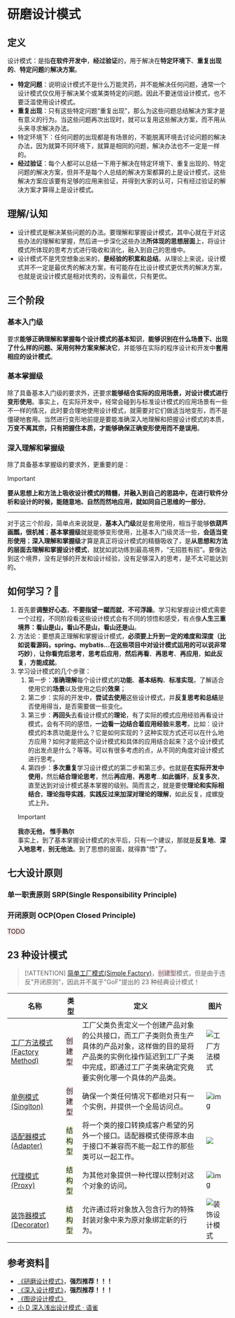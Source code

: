 # 研磨设计模式

## 定义

设计模式：是指**在软件开发中**，**经过验证**的，用于解决在**特定环境下**、**重复出现的**、**特定问题**的**解决方案**。

- **特定问题**：说明设计模式不是什么万能灵药，并不能解决任何问题，通常一个设计模式仅仅用于解决某个或某类特定的问题。因此不要迷信设计模式，也不要泛滥使用设计模式。
- **重复出现**：只有这些特定问题“重复出现”，那么为这些问题总结解决方案才是有意义的行为。当这些问题再次出现时，就可以复用这些解决方案，而不用从头来寻求解决办法。
- 特定环境下：任何问题的出现都是有场景的，不能脱离环境去讨论问题的解决办法，因为就算不同环境下，就算是相同的问题，解决办法也不一定是一样的。
- **经过验证**：每个人都可以总结一下用于解决在特定环境下、重复出现的、特定问题的解决方案，但并不是每个人总结的解决方案都算的上是设计模式，这些解决方案应该要有足够的应用来验证，并得到大家的认可，只有经过验证的解决方案才算得上是设计模式。

## 理解/认知

- 设计模式是解决某些问题的办法。要理解和掌握设计模式，其中心就在于对这些办法的理解和掌握，然后进一步深化这些办法**所体现的思想层面**上，将设计模式所体现的思考方式进行吸收和消化，融入到自己的思维中。
- 设计模式不是凭空想象出来的，**是经验的积累和总结**。从理论上来说，设计模式并不一定是最优秀的解决方案，有可能存在比设计模式更优秀的解决方案，也就是说设计模式是相对优秀的，没有最优，只有更优。

## 三个阶段

### 基本入门级

要求**能够正确理解和掌握每个设计模式的基本知识**，**能够识别在什么场景下、出现了什么样的问题、采用何种方案来解决它**，并能够在实际的程序设计和开发中**套用相应的设计模式**。

### 基本掌握级

除了具备基本入门级的要求外，还要求**能够结合实际的应用场景，对设计模式进行变形使用**。事实上，在实际开发中，经常会碰到与标准设计模式的应用场景有一些不一样的情况，此时要合理地使用设计模式，就需要对它们做适当地变形，而不是僵硬地套用。当然进行变形地前提是要能准确深入地理解和把握设计模式的本质，**万变不离其宗，只有把握住本质，才能够确保正确变形使用而不是误用**。

### 深入理解和掌握级

除了具备基本掌握级的要求外，更重要的是：
> [!important]
> **要从思想上和方法上吸收设计模式的精髓，并融入到自己的思路中，在进行软件分析和设计的时候，能随意地、自然而然地应用，就如同自己思维的一部分**。

---

对于这三个阶段，简单点来说就是，**基本入门级**就是套用使用，相当于能够**依葫芦画瓢，很机械**；**基本掌握级**就是能够变形使用，比基本入门级灵活一些，**会适当变形使用**；**深入理解和掌握级**才算是真正将设计模式的精髓吸收了，是**从思想和方法的层面去理解和掌握设计模式**，就犹如武功练到最高境界，“无招胜有招”。要像达到这个境界，没有足够的开发和设计经验，没有足够深入的思考，是不太可能达到的。

## 如何学习？🚀

1. 首先要**调整好心态**，**不要指望一蹴而就**，**不可浮躁**。学习和掌握设计模式需要一个过程，不同阶段看这些设计模式会有不同的领悟和感受，有点像**人生三重境界：看山是山，看山不是山，看山还是山**。
2. 方法论：要想真正理解和掌握设计模式，**必须要上升到一定的难度和深度（比如说看源码，spring、mybatis...在这些项目中对设计模式运用的可以说非常巧妙）**，**让你看完后思考**，**思考后应用**，**然后再看**、**再思考**、**再应用**，**如此反复**，**方能成就**。
3. 学习设计模式的几个步骤：
   1. 第一步：**准确理解**每个设计模式的**功能**、**基本结构**、**标准实现**，了解适合使用它的**场景**以及使用之后的**效果**；
   2. 第二步：实际的开发中，**尝试去使用**这些设计模式，并**反复思考和总结**是否使用得当，是否需要做一些变化。
   3. 第三步：**再回头**去看设计模式的**理论**，有了实际的模式应用经验再看设计模式，会有不同的感悟，**一边看一边结合着应用经验**来**思考**。比如：设计模式的本质功能是什么？它是如何实现的？这种实现方式还可以在什么地方应用？如何才能把这个设计模式和具体的应用结合起来？这个设计模式的出发点是什么？等等。可以有很多考虑的点，从不同的角度对设计模式进行思考。
   4. 第四步：**多次重复**学习设计模式的第二步和第三步。也就是**在实际开发中使用**，然后**结合理论思考**，然后**再应用**，**再思考**...**如此循环**，**反复多次**，直至达到对设计模式基本掌握的级别。简而言之，就是要使**理论和实际相结合**，**理论指导实践**，**实践反过来加深对理论的理解**，如此反复，成螺旋式上升。
   > [!important]
   > **我亦无他， 惟手熟尔**<br />事实上，到了基本掌握设计模式的水平后，只有一个建议，那就是**反复地**、**深入地思考**，**别无他法**。到了思想的层面，就得靠"悟"了。

## 七大设计原则

### 单一职责原则 SRP(Single Responsibility Principle)

### 开闭原则 OCP(Open Closed Principle)



<span style="background-color: rgb(251, 228, 231);">TODO</span>

## 23 种设计模式

> [!ATTENTION]
> [简单工厂模式(Simple Factory)](./简单工厂模式.md)，<span style="background-color: rgb(251, 228, 231);">创建型</span>模式，但是由于违反"开闭原则"，因此并不属于"GoF"提出的 23 种经典设计模式！


| 名称                                              | 类型                                                         | 定义                                                         | 图片                                                         |
| ------------------------------------------------- | ------------------------------------------------------------ | ------------------------------------------------------------ | ------------------------------------------------------------ |
| [工厂方法模式(Factory Method)](./工厂方法模式.md) | <span style="background-color: rgb(251, 228, 231);">创建型</span> | 工厂父类负责定义一个创建产品对象的公共接口，而工厂子类则负责生产具体的产品对象，这样做的目的是将产品类的实例化操作延迟到工厂子类中完成，即通过工厂子类来确定究竟要实例化哪一个具体的产品类。 | ![工厂方法模式](https://fastly.jsdelivr.net/gh/xihuanxiaorang/img/202309252342966.png) |
| [单例模式(Singlton)](./单例模式.md)               | <span style="background-color: rgb(251, 228, 231);">创建型</span> | 确保一个类任何情况下都绝对只有一个实例，并提供一个全局访问点。 | <img src="https://fastly.jsdelivr.net/gh/xihuanxiaorang/img/202309252326712.png" alt="img"  /> |
| [适配器模式(Adapter)](./适配器模式.md)            | <span style="background-color: rgb(232, 247, 207);">结构型</span> | 将一个类的接口转换成客户希望的另外一个接口。适配器模式使得原本由于接口不兼容而不能一起工作的那些类可以一起工作。 | ![](https://fastly.jsdelivr.net/gh/xihuanxiaorang/img/202309250107383.png) |
| [代理模式(Proxy)](./代理模式.md)                  | <span style="background-color: rgb(232, 247, 207);">结构型</span> | 为其他对象提供一种代理以控制对这个对象的访问。               | ![img](https://fastly.jsdelivr.net/gh/xihuanxiaorang/img/202309231515411.png) |
| [装饰器模式(Decorator)](./装饰器模式.md)          | <span style="background-color: rgb(232, 247, 207);">结构型</span> | 允许通过将对象放入包含行为的特殊封装对象中来为原对象绑定新的行为。 | ![装饰设计模式](https://fastly.jsdelivr.net/gh/xihuanxiaorang/img/202310151615625.png) |

## 参考资料🎁

- [《研磨设计模式》](https://book.douban.com/subject/5343318/)，**强烈推荐！！！**
- [《深入设计模式》](https://refactoringguru.cn/)，**强烈推荐！！！**
- [《图说设计模式》](https://design-patterns.readthedocs.io/zh_CN/latest/index.html)
- [小 D 深入浅出设计模式 · 语雀](https://www.yuque.com/heibaruge/wtu98p/xg8geb#ynaTa)
